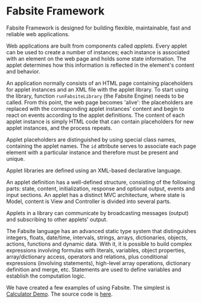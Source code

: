 # Fabsite Framework

Fabsite Framework is designed for building flexible, maintainable, fast and reliable web applications. 

Web applications are built from components called _applets_. Every applet can be used to create a number of instances; each instance is associated with an element on the web page and holds some state information. The applet determines how this information is reflected in the element's content and behavior.

An application normally consists of an HTML page containing placeholders for applet instances and an XML file with the applet library. To start using the library, function `runFabsiteLibrary` (the Fabsite Engine) needs to be called. From this point, the web page becomes 'alive': the placeholders are replaced with the corresponding applet instances' content and begin to react on events according to the applet definitions. The content of each applet instance is simply HTML code that can contain placeholders for new applet instances, and the process repeats. 

Applet placeholders are distinguished by using special class names, containing the applet names. The `id` attribute serves to associate each page element with a particular instance and therefore must be present and unique.

Applet libraries are defined using an XML-based declarative language.

An applet definition has a well-defined structure, consisting of the following parts: state, content, initialization, response and optional output, events and input sections. An applet has a distinct MVC architecture, where state is Model, content is View and Controller is divided into several parts. 

Applets in a library can communicate by broadcasting messages (output) and subscribing to other applets' output.

The Fabsite language has an advanced static type system that distinguishes integers, floats, date/time, intervals, strings, arrays, dictionaries, objects, actions, functions and dynamic data. With it, it is possible to build complex expressions involving formulas with literals, variables, object properties, array/dictionary access, operators and relations, plus conditional expressions (involving statements), high-level array operations, dictionary definition and merge, etc. Statements are used to define variables and establish the computation logic.

We have created a few examples of using Fabsite. The simplest is [Calculator Demo](http://run.plnkr.co/plunks/j9EsJ8Y4n7FKoT1ZQGCU/). The source code is [here](examples/calculator/calculator.xml).
